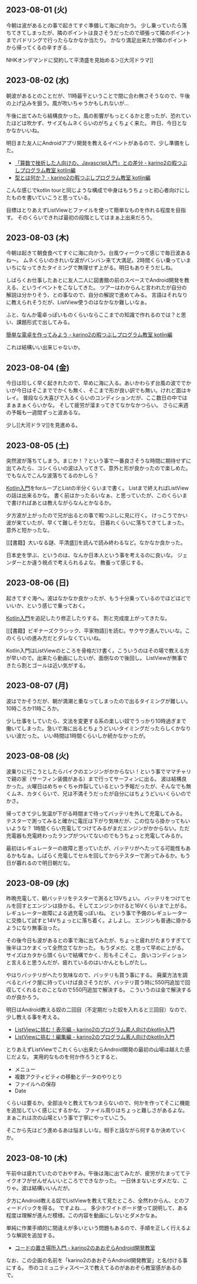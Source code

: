 ## 2023-08-01 (火)

今朝は波があるとの事で起きてすぐ準備して海に向かう。
少し乗っていたら落ちてきてしまったが、隣のポイントは良さそうだったので頑張って隣のポイントまでパドリングで行ったらなかなか当たり。
かなり満足出来たが隣のポイントから帰ってくるの辛すぎる…

NHKオンデマンドに契約して平清盛を見始める＞[[大河ドラマ]]

## 2023-08-02 (水)

朝波があるとのことだが、11時最干ということで間に合わ無さそうなので、午後の上げ込みを狙う。風が吹いちゃうかもしれないが…

午後に出てみたら結構良かった。風の影響がもっとくるかと思ったが、恐れていたほどは吹かず、サイズもムネくらいのがちょくちょく来た。
昨日、今日となかなかいいね。

明日また友人にAndroidアプリ開発を教えるイベントがあるので、少し準備をした。

- [「算数で挫折した人向けの、Javascript入門」との差分 - karino2の暇つぶしプログラム教室 kotlin編](https://karino2.github.io/kotlin-lesson/diff_to_js_intro.html)
- [型とは何か？ - karino2の暇つぶしプログラム教室 kotlin編](https://karino2.github.io/kotlin-lesson/what_is_type.html)

こんな感じでkotlin tourと同じような構成で中身はもうちょっと初心者向けにしたものを書いていこうと思っている。

目標はとりあえずListViewとファイルを使って簡単なものを作れる程度を目指す。
そのくらいできれば最初の段階としてはまぁ上出来だろう。

## 2023-08-03 (木)

今朝は起きて朝食食べてすぐに海に向かう。台風ウィークって感じで毎日波あるね〜。
ムネくらいのきれいな波がバンバン来て大満足。2時間くらい乗っていまいちになってきたタイミングで無理せず上がる。明日もありそうだしね。

しばらくお仕事したあとに友人二人に図書館の前のスペースでAndroid開発を教える、というイベントをこなしてきた。
ツアーはわからんと言われたが自分の解説は分かりそう、との事なので、自分の解説で進めてみる。
言語はそれなりに教えられそうだが、ListView使うのはなかなか難しいなぁ。

ふと、なんか電卓っぽいものくらいならここまでの知識で作れるのでは？と思い、課題形式で出してみる。

[簡単な電卓を作ってみよう - karino2の暇つぶしプログラム教室 kotlin編](https://karino2.github.io/kotlin-lesson/simple_calc.html?fbclid=IwAR1bWzXA2s6_ZvYjle4M9i7dvruPmyW0GsZzF8lpVI0q8sQQcfAjUJctYCk)

これは結構いい出来じゃないか。

## 2023-08-04 (金)

今日は珍しく早く起きれたので、早めに海に入る。あいかわらず台風の波ででかいが今日はそこまででかくも無く、そこまで形が良い訳でも無い。けれど面はキレイ。
普段なら大喜びで入るくらいのコンディションだが、ここ数日の中ではまぁまぁくらいかな。
そして疲労が溜まってきてなかなかつらい。
さらに来週の予報も一週間ずっと波あるな。

少し[[大河ドラマ]]を見進める。

## 2023-08-05 (土)

突然波が落ちてしまう。まじか！？という事で一番良さそうな時間に期待せずに出てみたら、コシくらいの波は入ってきて、意外と形が良かったので楽しめた。
でもなんでこんな波落ちてるのかしら？

[Kotlin入門](https://karino2.github.io/kotlin-lesson/)をforループとListの半分くらいまで書く。
Listまで終えればListViewの話は出来るかな。
書く前はかったるいなぁ、と思っていたが、このくらいまで書ければあとは教えながらなんとかなるか。

夕方波が上がったので兄が出るとの事で暇つぶしに見に行く。
けっこうでかい波が来ていたが、早くて難しそうだな。
日暮れくらいに落ちてきてしまった。意外と短かったな。

[[【書籍】大いなる謎、平清盛]]を読んで読み終わるなど。なかなか良かった。

日本史を学ぶ、というのは、なんか日本人という事を考えるのに良いな。
ジェンダーとか違う視点で考えられるよな。
教養って感じする。

## 2023-08-06 (日)

起きてすぐ海へ。波はなかなか良かったが、もう十分乗っているのでほどほどでいいか、という感じで乗っておく。

[Kotlin入門](https://karino2.github.io/kotlin-lesson/)を追記したり修正したりする。
割と完成度上がってきたな。

[[【書籍】ビギナーズクラシック、平家物語]]を読む。サクサク進んでいいな。このくらいの進み方だとダレなくていいね。

Kotlin入門はListViewのところを骨格だけ書く。こういうのはその場で教える方が早いので。出来たら動画にしたいが、面倒なので後回し。
ListViewが無事できたら割とゴールは近い気がする。

## 2023-08-07 (月)

波はでかそうだが、朝が満潮と重なってしまったので出るタイミングが難しい。10時ころか11時ころか。

少し仕事をしていたら、文法を変更する系の楽しい奴でうっかり10時過ぎまで働いてしまった。急いで海に出るとちょうどいいタイミングだったらしくかなりいい波だった。
いい時間は1時間くらいしか続かなかったが。

## 2023-08-08 (火)

波乗りに行こうとしたらバイクのエンジンがかからない！という事でママチャリで親の家（サーフィン装備がある）まで行ってサーフィンに出る。
波は結構良かった。火曜日はめちゃくちゃ炸裂しているという予報だったが、そんなでも無くムネ、カタくらいで、兄は不満そうだったが自分にはちょうどいいくらいのでかさ。

帰ってきて少し気温が下がる時間まで待ってバッテリを外して充電してみる。
テスターで測ってみると確かに電圧は下がり気味だが、この位なら掛かってもいいような？
1時間くらい充電してつけてみるがまだエンジンがかからない。ただ充電器も充電終わったランプがついてないのでもうちょっと充電してみるか。

最初はレギュレーターの故障と思っていたが、バッテリがへたってる可能性もあるかもなぁ。しばらく充電してセルを回してからテスターで測ってみるか。もう日が暮れるので明日朝だな。

## 2023-08-09 (水)

昨晩充電して、朝バッテリをテスターで測ると13Vちょい。
バッテリをつけてセルを回すとエンジンは掛かる。そしてエンジンかけると16Vくらいまで上がる。
レギュレーター故障による過充電っぽいね。
という事で予備のレギュレーターに交換して試すと14Vちょっとに落ち着く。よしよし。
エンジンも普通に掛かるようになり無事治った。

その後今日も波があるとの事で海に出てみたが、ちょっと疲れがたまりすぎてて後半はコケまくって全然立てなかった。
もうダメだ、と思って早めに上がる。
サイズはカタから頭くらいで結構でかく、形もそこそこ。
良いコンディションと言えると思うんだが、疲れているのはいかんともしがたし。

やはりバッテリがへたり気味なので、バッテリも買う事にする。
廃棄方法を調べるとバイク屋に持っていけば良さそうだが、バッテリ買う時に550円追加で回収してくれるとのことなので550円追加で解決する。
こういうのは金で解決するのが良かろう。

明日はAndroid教える奴の二回目（不定期だった奴を入れると三回目）なので、少し教える事を考える。

- [ListViewに挑む！表示編 - karino2のプログラム素人向けのkotlin入門](https://karino2.github.io/kotlin-lesson/listview_disp.html)
- [ListViewに挑む！編集編 - karino2のプログラム素人向けのkotlin入門](https://karino2.github.io/kotlin-lesson/listview_edit.html)

とりあえずListViewでこれくらい出来たらAndroid開発の最初の山場は越えた感じだよな。
実用的なものを何か作ろうとすると、

- メニュー
- 複数アクティビティの移動とデータのやりとり
- ファイルへの保存
- Date

くらいは要るか。全部淡々と教えてもつまらないので、何かを作ってそこに機能を追加していく感じにするかな。
ファイル周りはちょっと難しさがあるよな。まぁこれは次の山場という事で丁寧にやっていこう。

そこから先はどう進めるあは悩ましいな。相手と話ながら何するか決めていくか。

## 2023-08-10 (木)

午前中は疲れていたのでおやすみ。午後は海に出てみたが、疲労がたまっててテイクオフがぜんぜんいいところでできなかった。
一日休まないとダメだな、こりゃ。波は結構いいんだが。

夕方にAndroid教える奴でListViewを教えて見たところ、全然わからん、とのフィードバックを得る。
ですよね…。
多少ホワイトボード使って説明して、ある程度は理解が進んだ模様。この内容を動画にしないとダメかなぁ。

単純に作業手順的に間違えが多いという問題もあるので、手順を正しく行えるような解説を追加する。

- [コードの置き場所入門 - karino2のあおぞらAndroid開発教室](https://karino2.github.io/kotlin-lesson/code_location_intro.html)

なお、この企画の名前を「karino2のあおぞらAndroid開発教室」と名付ける事にする。
市のコミュニティスペースで教えてるのがあおぞら教室感があるので。